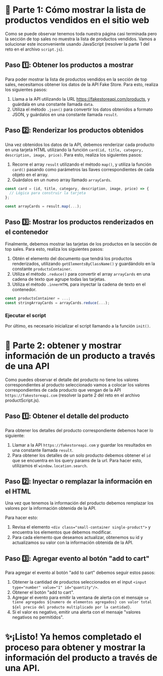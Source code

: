 # 🚀 Parte 1: Cómo mostrar la lista de productos vendidos en el sitio web

Como se puede observar tenemos toda nuestra página casi terminada pero la sección de top sales no muestra la lista de productos vendidos. Vamos a solucionar este inconveniente usando JavaScript (resolver la parte 1 del reto en el archivo `script.js`).

## Paso 1️⃣: Obtener los productos a mostrar

Para poder mostrar la lista de productos vendidos en la sección de top sales, necesitamos obtener los datos de la API Fake Store. Para esto, realiza los siguientes pasos:

1. Llama a la API utilizando la URL https://fakestoreapi.com/products, y guárdala en una constante llamada `data`.
2. Utiliza el método `.json()` para convertir los datos obtenidos a formato JSON, y guárdalos en una constante llamada `result`.

## Paso 2️⃣: Renderizar los productos obtenidos

Una vez obtenidos los datos de la API, debemos renderizar cada producto en una tarjeta HTML utilizando la función `card(id, title, category, description, image, price)`. Para esto, realiza los siguientes pasos:

1. Recorre el array `result` utilizando el método `map()`, y utiliza la función `card()` pasando como parámetros las llaves correspondientes de cada objeto en el array.
2. Guárdalos en un nuevo array llamado `arrayCards`.

```javascript
const card = (id, title, category, description, image, price) => {
  // Lógica para construir la tarjeta
};

const arrayCards = result.map(...);
```

## Paso 3️⃣: Mostrar los productos renderizados en el contenedor

Finalmente, debemos mostrar las tarjetas de los productos en la sección de top sales. Para esto, realiza los siguientes pasos:

1. Obtén el elemento del documento que tendrá los productos renderizados, utilizando `getElementsByClassName()` y guardándolo en la constante `productsContainer`.
2. Utiliza el método `.reduce()` para convertir el array `arrayCards` en una cadena de texto que agrupe todas las tarjetas.
3. Utiliza el método `.innerHTML` para inyectar la cadena de texto en el contenedor.

```javascript
const productsContainer = ...;
const stringArrayCards = arrayCards.reduce(...);
```

### Ejecutar el script

Por último, es necesario inicializar el script llamando a la función `init()`.

# 🚀 Parte 2: obtener y mostrar información de un producto a través de una API

Como puedes observar el detalle del producto no tiene los valores correspondientes al producto seleccionado vamos a colocar los valores correspondientes de cada producto que vengan de la API `https://fakestoreapi.com` (resolver la parte 2 del reto en el archivo productScript.js).

## Paso 1️⃣: Obtener el detalle del producto

Para obtener los detalles del producto correspondiente debemos hacer lo siguiente:

1. Llamar a la API `https://fakestoreapi.com` y guardar los resultados en una constante llamada `result`.
2. Para obtener los detalles de un solo producto debemos obtener el `id` que se encuentra en los query params de la url. Para hacer esto, utilizamos el `window.location.search`.

## Paso 2️⃣: Inyectar o remplazar la información en el HTML

Una vez que tenemos la información del producto debemos remplazar los valores por la información obtenida de la API.

Para hacer esto:

1. Revisa el elemento `<div class="small-container single-product">` y encuentra los elementos que debemos modificar.
2. Para cada elemento que deseamos actualizar, obtenemos su id y actualizamos su valor con la información obtenida de la API.

## Paso 3️⃣: Agregar evento al botón "add to cart"

Para agregar el evento al botón "add to cart" debemos seguir estos pasos:

1. Obtener la cantidad de productos seleccionados en el input `<input type="number" value="1" id="quantity"/>`.
2. Obtener el botón "add to cart".
3. Agregar el evento para emitir la ventana de alerta con el mensaje `se tiene agregados ${numero de elementos agregados} con valor total ${el precio del producto multiplicado por la cantidad}`.
4. Si el valor es negativo, emitir una alerta con el mensaje "valores negativos no permitidos".

# ✨¡Listo! Ya hemos completado el proceso para obtener y mostrar la información del producto a través de una API.
